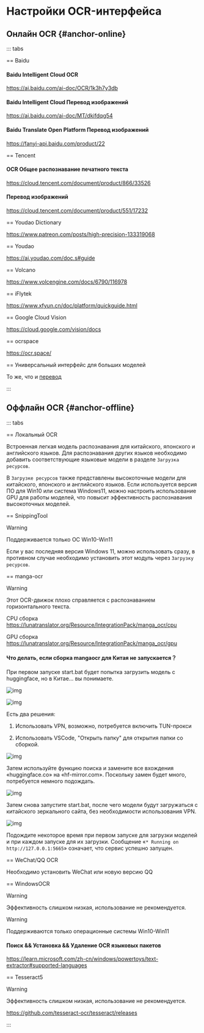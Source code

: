 # Настройки OCR-интерфейса

## Онлайн OCR {#anchor-online}

::: tabs

== Baidu

#### Baidu Intelligent Cloud OCR

https://ai.baidu.com/ai-doc/OCR/1k3h7y3db

#### Baidu Intelligent Cloud Перевод изображений

https://ai.baidu.com/ai-doc/MT/dkifdqg54

#### Baidu Translate Open Platform Перевод изображений

https://fanyi-api.baidu.com/product/22

== Tencent

#### OCR Общее распознавание печатного текста

https://cloud.tencent.com/document/product/866/33526

#### Перевод изображений

https://cloud.tencent.com/document/product/551/17232

== Youdao Dictionary

https://www.patreon.com/posts/high-precision-133319068

== Youdao

https://ai.youdao.com/doc.s#guide

== Volcano

https://www.volcengine.com/docs/6790/116978

== iFlytek

https://www.xfyun.cn/doc/platform/quickguide.html


== Google Cloud Vision

https://cloud.google.com/vision/docs

== ocrspace

https://ocr.space/

== Универсальный интерфейс для больших моделей

То же, что и [перевод](/zh/guochandamoxing.html)

:::


## Оффлайн OCR {#anchor-offline}


::: tabs

== Локальный OCR

Встроенная легкая модель распознавания для китайского, японского и английского языков. Для распознавания других языков необходимо добавить соответствующие языковые модели в разделе `Загрузка ресурсов`.

В `Загрузке ресурсов` также представлены высокоточные модели для китайского, японского и английского языков. Если используется версия ПО для Win10 или система Windows11, можно настроить использование GPU для работы моделей, что повысит эффективность распознавания высокоточных моделей.

== SnippingTool

>[!WARNING]
Поддерживается только ОС Win10-Win11

Если у вас последняя версия Windows 11, можно использовать сразу, в противном случае необходимо установить этот модуль через `Загрузку ресурсов`.

== manga-ocr

>[!WARNING]
> Этот OCR-движок плохо справляется с распознаванием горизонтального текста.

CPU сборка https://lunatranslator.org/Resource/IntegrationPack/manga_ocr/cpu

GPU сборка https://lunatranslator.org/Resource/IntegrationPack/manga_ocr/gpu

#### Что делать, если сборка mangaocr для Китая не запускается？

При первом запуске start.bat будет попытка загрузить модель с huggingface, но в Китае… вы понимаете.

![img](https://image.lunatranslator.org/zh/mangaocr/err1.png)

![img](https://image.lunatranslator.org/zh/mangaocr/err2.png)

Есть два решения:

1. Использовать VPN, возможно, потребуется включить TUN-прокси

1. Использовать VSCode, "Открыть папку" для открытия папки со сборкой.


![img](https://image.lunatranslator.org/zh/mangaocr/fix2.png)

Затем используйте функцию поиска и замените все вхождения «huggingface.co» на «hf-mirror.com». Поскольку замен будет много, потребуется немного подождать.

![img](https://image.lunatranslator.org/zh/mangaocr/fix.png)

Затем снова запустите start.bat, после чего модели будут загружаться с китайского зеркального сайта, без необходимости использования VPN.


![img](https://image.lunatranslator.org/zh/mangaocr/succ.png)


Подождите некоторое время при первом запуске для загрузки моделей и при каждом запуске для их загрузки. Сообщение «`* Running on http://127.0.0.1:5665`» означает, что сервис успешно запущен.

== WeChat/QQ OCR

Необходимо установить WeChat или новую версию QQ

== WindowsOCR

>[!WARNING]
>Эффективность слишком низкая, использование не рекомендуется.

>[!WARNING]
Поддерживаются только операционные системы Win10-Win11

#### Поиск && Установка && Удаление OCR языковых пакетов

https://learn.microsoft.com/zh-cn/windows/powertoys/text-extractor#supported-languages

== Tesseract5

>[!WARNING]
>Эффективность слишком низкая, использование не рекомендуется.

https://github.com/tesseract-ocr/tesseract/releases

:::
